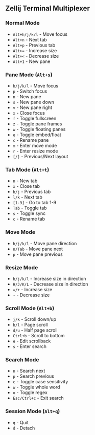 ## Zellij Terminal Multiplexer

### Normal Mode

- `Alt+h/j/k/l` - Move focus
- `Alt+n` - Next tab
- `Alt+p` - Previous tab
- `Alt>=` - Increase size
- `Alt+<` - Decrease size
- `Alt+1` - New pane

### Pane Mode (`Alt+s`)

- `h/j/k/l` - Move focus
- `p` - Switch focus
- `n` - New pane
- `s` - New pane down
- `v` - New pane right
- `x` - Close focus
- `f` - Toggle fullscreen
- `z` - Toggle pane frames
- `w` - Toggle floating panes
- `e` - Toggle embed/float
- `c` - Rename pane
- `m` - Enter move mode
- `r` - Enter resize mode
- `[/]` - Previous/Next layout

### Tab Mode (`Alt+t`)

- `n` - New tab
- `x` - Close tab
- `h/j` - Previous tab
- `l/k` - Next tab
- `[1-9]` - Go to tab 1-9
- `Tab` - Toggle tab
- `s` - Toggle sync
- `c` - Rename tab

### Move Mode

- `h/j/k/l` - Move pane direction
- `n/Tab` - Move pane next
- `p` - Move pane previous

### Resize Mode

- `h/j/k/l` - Increase size in direction
- `H/J/K/L` - Decrease size in direction
- `=/+` - Increase size
- `-` - Decrease size

### Scroll Mode (`Alt+b`)

- `j/k` - Scroll down/up
- `h/l` - Page scroll
- `d/u` - Half page scroll
- `Ctrl+b` - Scroll to bottom
- `e` - Edit scrollback
- `s` - Enter search

### Search Mode

- `n` - Search next
- `p` - Search previous
- `c` - Toggle case sensitivity
- `w` - Toggle whole word
- `o` - Toggle regex
- `Esc/Ctrl+c` - Exit search

### Session Mode (`Alt+q`)

- `q` - Quit
- `d` - Detach
